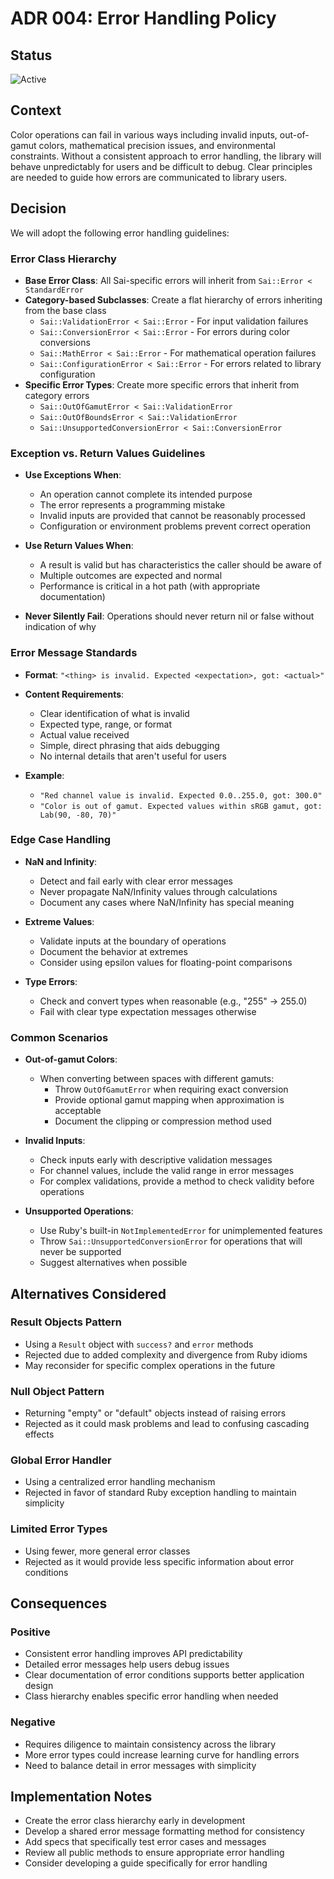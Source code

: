 # ADR 004: Error Handling Policy

## Status

![Active](https://img.shields.io/badge/Active-green?style=for-the-badge)

## Context

Color operations can fail in various ways including invalid inputs, out-of-gamut colors, mathematical precision issues,
and environmental constraints. Without a consistent approach to error handling, the library will behave unpredictably
for users and be difficult to debug. Clear principles are needed to guide how errors are communicated to library users.

## Decision

We will adopt the following error handling guidelines:

### Error Class Hierarchy

* **Base Error Class**: All Sai-specific errors will inherit from `Sai::Error < StandardError`
* **Category-based Subclasses**: Create a flat hierarchy of errors inheriting from the base class
  * `Sai::ValidationError < Sai::Error` - For input validation failures
  * `Sai::ConversionError < Sai::Error` - For errors during color conversions
  * `Sai::MathError < Sai::Error` - For mathematical operation failures
  * `Sai::ConfigurationError < Sai::Error` - For errors related to library configuration
* **Specific Error Types**: Create more specific errors that inherit from category errors
  * `Sai::OutOfGamutError < Sai::ValidationError`
  * `Sai::OutOfBoundsError < Sai::ValidationError`
  * `Sai::UnsupportedConversionError < Sai::ConversionError`

### Exception vs. Return Values Guidelines

* **Use Exceptions When**:
  * An operation cannot complete its intended purpose
  * The error represents a programming mistake
  * Invalid inputs are provided that cannot be reasonably processed
  * Configuration or environment problems prevent correct operation

* **Use Return Values When**:
  * A result is valid but has characteristics the caller should be aware of
  * Multiple outcomes are expected and normal
  * Performance is critical in a hot path (with appropriate documentation)

* **Never Silently Fail**: Operations should never return nil or false without indication of why

### Error Message Standards

* **Format**: `"<thing> is invalid. Expected <expectation>, got: <actual>"`
* **Content Requirements**:
  * Clear identification of what is invalid
  * Expected type, range, or format
  * Actual value received
  * Simple, direct phrasing that aids debugging
  * No internal details that aren't useful for users

* **Example**:
  * `"Red channel value is invalid. Expected 0.0..255.0, got: 300.0"`
  * `"Color is out of gamut. Expected values within sRGB gamut, got: Lab(90, -80, 70)"`

### Edge Case Handling

* **NaN and Infinity**:
  * Detect and fail early with clear error messages
  * Never propagate NaN/Infinity values through calculations
  * Document any cases where NaN/Infinity has special meaning

* **Extreme Values**:
  * Validate inputs at the boundary of operations
  * Document the behavior at extremes
  * Consider using epsilon values for floating-point comparisons

* **Type Errors**:
  * Check and convert types when reasonable (e.g., "255" → 255.0)
  * Fail with clear type expectation messages otherwise

### Common Scenarios

* **Out-of-gamut Colors**:
  * When converting between spaces with different gamuts:
    * Throw `OutOfGamutError` when requiring exact conversion
    * Provide optional gamut mapping when approximation is acceptable
    * Document the clipping or compression method used

* **Invalid Inputs**:
  * Check inputs early with descriptive validation messages
  * For channel values, include the valid range in error messages
  * For complex validations, provide a method to check validity before operations

* **Unsupported Operations**:
  * Use Ruby's built-in `NotImplementedError` for unimplemented features
  * Throw `Sai::UnsupportedConversionError` for operations that will never be supported
  * Suggest alternatives when possible

## Alternatives Considered

### Result Objects Pattern

* Using a `Result` object with `success?` and `error` methods
* Rejected due to added complexity and divergence from Ruby idioms
* May reconsider for specific complex operations in the future

### Null Object Pattern

* Returning "empty" or "default" objects instead of raising errors
* Rejected as it could mask problems and lead to confusing cascading effects

### Global Error Handler

* Using a centralized error handling mechanism
* Rejected in favor of standard Ruby exception handling to maintain simplicity

### Limited Error Types

* Using fewer, more general error classes
* Rejected as it would provide less specific information about error conditions

## Consequences

### Positive

* Consistent error handling improves API predictability
* Detailed error messages help users debug issues
* Clear documentation of error conditions supports better application design
* Class hierarchy enables specific error handling when needed

### Negative

* Requires diligence to maintain consistency across the library
* More error types could increase learning curve for handling errors
* Need to balance detail in error messages with simplicity

## Implementation Notes

* Create the error class hierarchy early in development
* Develop a shared error message formatting method for consistency
* Add specs that specifically test error cases and messages
* Review all public methods to ensure appropriate error handling
* Consider developing a guide specifically for error handling